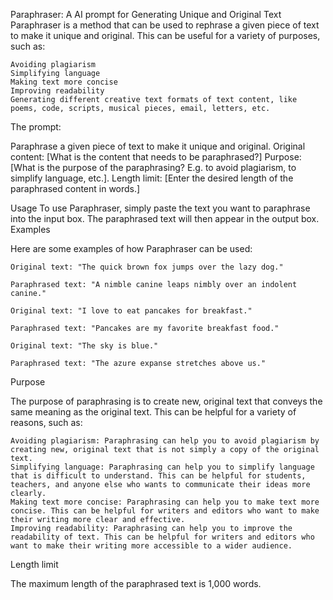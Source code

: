 Paraphraser: A AI prompt for Generating Unique and Original Text
Paraphraser is a method that can be used to rephrase a given piece of text to make it unique and original. This can be useful for a variety of purposes, such as:

    Avoiding plagiarism
    Simplifying language
    Making text more concise
    Improving readability
    Generating different creative text formats of text content, like poems, code, scripts, musical pieces, email, letters, etc.
    
The prompt:

Paraphrase a given piece of text to make it unique and original.
Original content: [What is the content that needs to be paraphrased?]
Purpose: [What is the purpose of the paraphrasing? E.g. to avoid plagiarism, to simplify language, etc.].
Length limit: [Enter the desired length of the paraphrased content in words.]

Usage
To use Paraphraser, simply paste the text you want to paraphrase into the input box. The paraphrased text will then appear in the output box.
Examples

Here are some examples of how Paraphraser can be used:

    Original text: "The quick brown fox jumps over the lazy dog."

    Paraphrased text: "A nimble canine leaps nimbly over an indolent canine."

    Original text: "I love to eat pancakes for breakfast."

    Paraphrased text: "Pancakes are my favorite breakfast food."

    Original text: "The sky is blue."

    Paraphrased text: "The azure expanse stretches above us."

Purpose

The purpose of paraphrasing is to create new, original text that conveys the same meaning as the original text. This can be helpful for a variety of reasons, such as:

    Avoiding plagiarism: Paraphrasing can help you to avoid plagiarism by creating new, original text that is not simply a copy of the original text.
    Simplifying language: Paraphrasing can help you to simplify language that is difficult to understand. This can be helpful for students, teachers, and anyone else who wants to communicate their ideas more clearly.
    Making text more concise: Paraphrasing can help you to make text more concise. This can be helpful for writers and editors who want to make their writing more clear and effective.
    Improving readability: Paraphrasing can help you to improve the readability of text. This can be helpful for writers and editors who want to make their writing more accessible to a wider audience.

Length limit

The maximum length of the paraphrased text is 1,000 words.
